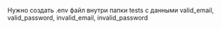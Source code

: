 Нужно создать .env файл внутри папки tests с данными valid_email, valid_password, invalid_email, invalid_password
